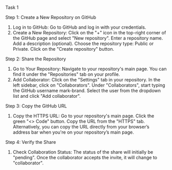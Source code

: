 Task 1

Step 1: Create a New Repository on GitHub
1.	Log in to GitHub: Go to GitHub and log in with your credentials.
2.	Create a New Repository:
	Click on the "+" icon in the top-right corner of the GitHub page and select "New repository".
	Enter a repository name.
	Add a description (optional).
	Choose the repository type: Public or Private.
	Click on the "Create repository" button.

Step 2: Share the Repository
1.	Go to Your Repository:
	Navigate to your repository's main page. You can find it under the "Repositories" tab on your profile.
2.	Add Collaborator:
	Click on the "Settings" tab in your repository.
	In the left sidebar, click on "Collaborators".
    Under "Collaborators", start typing the GitHub username mark-brand.
	Select the user from the dropdown list and click "Add collaborator".

Step 3: Copy the GitHub URL
1.	Copy the HTTPS URL:
	Go to your repository's main page.
	Click the green "<> Code" button.
	Copy the URL from the "HTTPS" tab.
Alternatively, you can copy the URL directly from your browser’s address bar when you're on your repository’s main page.

Step 4: Verify the Share
1.	Check Collaboration Status:
    The status of the share will initially be "pending".
	Once the collaborator accepts the invite, it will change to "collaborator".
